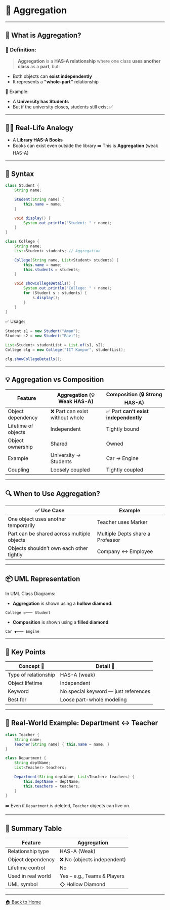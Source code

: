 # 🍬 Aggregation

---

## 🧠 What is Aggregation?

### 📌 **Definition:**

> **Aggregation** is a **HAS-A relationship** where one class **uses another class** as a **part**, but:

* Both objects can **exist independently**
* It represents a **"whole-part"** relationship

🧾 Example:

* A **University has Students**
* But if the university closes, students still exist ✅

---

## 👨‍🏫 Real-Life Analogy

* A **Library HAS-A Books**
* Books can exist even outside the library
  ➡️ This is **Aggregation** (weak HAS-A)

---

## 🔧 Syntax

```java
class Student {
    String name;

    Student(String name) {
        this.name = name;
    }

    void display() {
        System.out.println("Student: " + name);
    }
}

class College {
    String name;
    List<Student> students; // Aggregation

    College(String name, List<Student> students) {
        this.name = name;
        this.students = students;
    }

    void showCollegeDetails() {
        System.out.println("College: " + name);
        for (Student s : students) {
            s.display();
        }
    }
}
```

✅ Usage:

```java
Student s1 = new Student("Aman");
Student s2 = new Student("Ravi");

List<Student> studentList = List.of(s1, s2);
College clg = new College("IIT Kanpur", studentList);

clg.showCollegeDetails();
```

---

## 💡 Aggregation vs Composition

| Feature             | Aggregation (💡 Weak HAS-A)    | Composition (🔒 Strong HAS-A)        |
| ------------------- | ------------------------------ | ------------------------------------ |
| Object dependency   | ❌ Part can exist without whole | ✅ Part **can’t exist independently** |
| Lifetime of objects | Independent                    | Tightly bound                        |
| Object ownership    | Shared                         | Owned                                |
| Example             | University → Students          | Car → Engine                         |
| Coupling            | Loosely coupled                | Tightly coupled                      |

---

## 🔍 When to Use Aggregation?

| ✅ Use Case                                 | Example                          |
| ------------------------------------------ | -------------------------------- |
| One object uses another temporarily        | Teacher uses Marker              |
| Part can be shared across multiple objects | Multiple Depts share a Professor |
| Objects shouldn’t own each other tightly   | Company ↔ Employee               |

---

## 📦 UML Representation

In UML Class Diagrams:

* **Aggregation** is shown using a **hollow diamond**:

```
College ◇─── Student
```

* **Composition** is shown using a **filled diamond**:

```
Car ◆─── Engine
```

---

## 🧠 Key Points

| Concept 🔧           | Detail 📘                            |
| -------------------- | ------------------------------------ |
| Type of relationship | HAS-A (weak)                         |
| Object lifetime      | Independent                          |
| Keyword              | No special keyword — just references |
| Best for             | Loose part-whole modeling            |

---

## 🧪 Real-World Example: Department ↔ Teacher

```java
class Teacher {
    String name;
    Teacher(String name) { this.name = name; }
}

class Department {
    String deptName;
    List<Teacher> teachers;

    Department(String deptName, List<Teacher> teachers) {
        this.deptName = deptName;
        this.teachers = teachers;
    }
}
```

➡️ Even if `Department` is deleted, `Teacher` objects can live on.

---

## 🏁 Summary Table

| Feature            | Aggregation                 |
| ------------------ | --------------------------- |
| Relationship type  | HAS-A (Weak)                |
| Object dependency  | ❌ No (objects independent)  |
| Lifetime control   | No                          |
| Used in real world | Yes – e.g., Teams & Players |
| UML symbol         | ◇ Hollow Diamond            |

---
[🏠 Back to Home](../..)